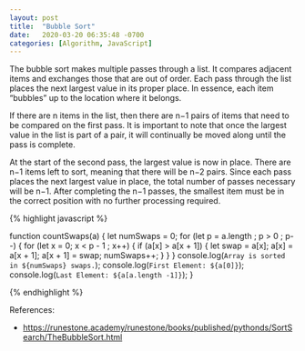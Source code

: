 ```yaml
---
layout: post
title:  "Bubble Sort"
date:   2020-03-20 06:35:48 -0700
categories: [Algorithm, JavaScript]
---
```


The bubble sort makes multiple passes through a list. It compares adjacent items and exchanges those that are out of order. Each pass through the list places the next largest value in its proper place. In essence, each item “bubbles” up to the location where it belongs.

If there are n items in the list, then there are n−1 pairs of items that need to be compared on the first pass. It is important to note that once the largest value in the list is part of a pair, it will continually be moved along until the pass is complete.

At the start of the second pass, the largest value is now in place. There are n−1 items left to sort, meaning that there will be n−2 pairs. Since each pass places the next largest value in place, the total number of passes necessary will be n−1. After completing the n−1 passes, the smallest item must be in the correct position with no further processing required. 

{% highlight javascript %}

 function countSwaps(a) {
    let numSwaps = 0;
    for (let p = a.length ; p > 0 ; p--) {
        for (let x = 0; x < p - 1 ; x++) {
            if (a[x] > a[x + 1]) {
                let swap = a[x];
                a[x] = a[x + 1];
                a[x + 1] = swap;
                numSwaps++;
            }
        }
    }
    console.log(`Array is sorted in ${numSwaps} swaps.`);
    console.log(`First Element: ${a[0]}`);
    console.log(`Last Element: ${a[a.length -1]}`);
 }

{% endhighlight %}

References:
- https://runestone.academy/runestone/books/published/pythonds/SortSearch/TheBubbleSort.html